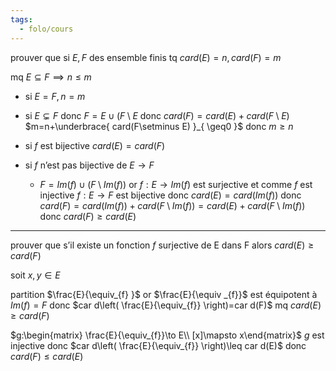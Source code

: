 ```yaml
---
tags:
  - folo/cours
---
```

prouver que si  $E,F$ des ensemble finis tq $card(E)=n,car d(F)=m$

mq $E\subseteq F\implies n\leq m$

- si $E=F,n=m$

- si $E\subsetneq F$ donc $F=E\cup (F\setminus E$
donc $card(F)=car d(E)+car d(F\setminus E)$
$m=n+\underbrace{ card(F\setminus E) }_{ \geq0 }$ donc $m\geq n$



- si $f$ est bijective  $car d(E)= car d(F)$
- si $f$ n’est pas bijective de $E\to F$
	- $F=Im(f)\cup(F\setminus Im(f))$
or $f: E\to Im(f)$ est surjective et comme $f$ est injective $f: E\to F$ est bijective
donc $car d(E)=car d(Im(f))$
donc $car d(F)=car d(Im(f))+car d(F\setminus Im(f))=car d(E)+car d(F\setminus Im(f))$
donc $car d(F)\geq car d(E)$

---

prouver que s’il existe un fonction $f$ surjective de E dans F alors $car d(E)\geq car d(F)$

soit $x,y\in E$


partition  $\frac{E}{\equiv_{f} }$
or $\frac{E}{\equiv _{f}}$ est équipotent à $Im(f)=F$
donc $car d\left( \frac{E}{\equiv_{f}} \right)=car d(F)$
mq  $car d(E)\geq car d(F)$

$g:\begin{matrix} \frac{E}{\equiv_{f}}\to E\\ [x]\mapsto x\end{matrix}$
$g$ est injective donc $car d\left( \frac{E}{\equiv_{f}} \right)\leq car d(E)$ donc $car d(F)\leq car d(E)$